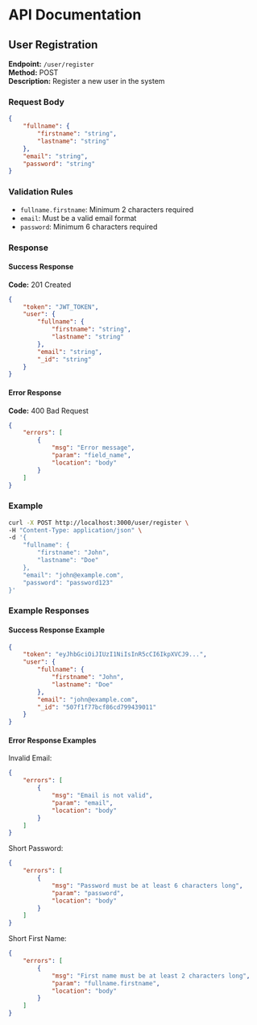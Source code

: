 # API Documentation

## User Registration
**Endpoint:** `/user/register`  
**Method:** POST  
**Description:** Register a new user in the system

### Request Body
```json
{
    "fullname": {
        "firstname": "string",
        "lastname": "string"
    },
    "email": "string",
    "password": "string"
}
```

### Validation Rules
- `fullname.firstname`: Minimum 2 characters required
- `email`: Must be a valid email format
- `password`: Minimum 6 characters required

### Response

#### Success Response
**Code:** 201 Created
```json
{
    "token": "JWT_TOKEN",
    "user": {
        "fullname": {
            "firstname": "string",
            "lastname": "string"
        },
        "email": "string",
        "_id": "string"
    }
}
```

#### Error Response
**Code:** 400 Bad Request
```json
{
    "errors": [
        {
            "msg": "Error message",
            "param": "field_name",
            "location": "body"
        }
    ]
}
```

### Example
```bash
curl -X POST http://localhost:3000/user/register \
-H "Content-Type: application/json" \
-d '{
    "fullname": {
        "firstname": "John",
        "lastname": "Doe"
    },
    "email": "john@example.com",
    "password": "password123"
}'
```

### Example Responses

#### Success Response Example
```json
{
    "token": "eyJhbGciOiJIUzI1NiIsInR5cCI6IkpXVCJ9...",
    "user": {
        "fullname": {
            "firstname": "John",
            "lastname": "Doe"
        },
        "email": "john@example.com",
        "_id": "507f1f77bcf86cd799439011"
    }
}
```

#### Error Response Examples

Invalid Email:
```json
{
    "errors": [
        {
            "msg": "Email is not valid",
            "param": "email",
            "location": "body"
        }
    ]
}
```

Short Password:
```json
{
    "errors": [
        {
            "msg": "Password must be at least 6 characters long",
            "param": "password",
            "location": "body"
        }
    ]
}
```

Short First Name:
```json
{
    "errors": [
        {
            "msg": "First name must be at least 2 characters long",
            "param": "fullname.firstname",
            "location": "body"
        }
    ]
}
```
